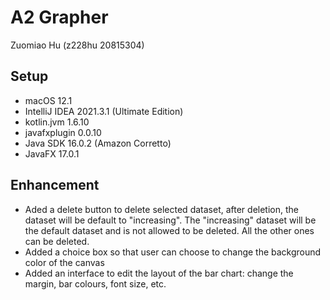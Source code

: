 # A2 Grapher
Zuomiao Hu (z228hu 20815304)
 
## Setup
* macOS 12.1
* IntelliJ IDEA 2021.3.1 (Ultimate Edition)
* kotlin.jvm 1.6.10
* javafxplugin 0.0.10
* Java SDK 16.0.2 (Amazon Corretto)
* JavaFX 17.0.1

## Enhancement 
* Aded a delete button to delete selected dataset, after deletion, the dataset will be default to "increasing". The "increasing" dataset will be the default dataset and is not allowed to be deleted. All the other ones can be deleted.
* Added a choice box so that user can choose to change the background color of the canvas
* Added an interface to edit the layout of the bar chart: change the margin, bar colours, font size, etc.

